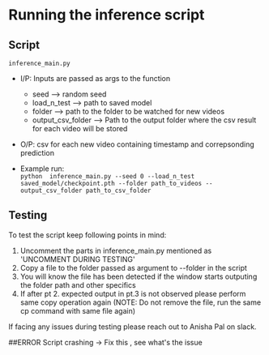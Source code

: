 # Running the inference script

## Script 
``inference_main.py``
* I/P: Inputs are passed as args to the function 
    * seed --> random seed
    * load_n_test --> path to saved model
    * folder --> path to the folder to be watched for new videos
    * output_csv_folder --> Path to the output folder where the csv result for each video will be stored 
* O/P: csv for each new video containing timestamp and correpsonding prediction 

* Example run:\
``python  inference_main.py --seed 0 --load_n_test saved_model/checkpoint.pth --folder path_to_videos --output_csv_folder path_to_csv_folder``

## Testing
To test the script keep following points in mind:
1. Uncomment the parts in inference_main.py mentioned as 'UNCOMMENT DURING TESTING'
2. Copy a file to the folder passed as argument to --folder in the script 
3. You will know the file has been detected if the window starts outputing the folder path and other specifics 
4. If after pt 2. expected output in pt.3 is not observed please perform same copy operation again (NOTE: Do not remove the file, run the same cp command with same file again)

If facing any issues during testing please reach out to Anisha Pal on slack.

##ERROR
Script crashing -> Fix this , see what's the issue 
